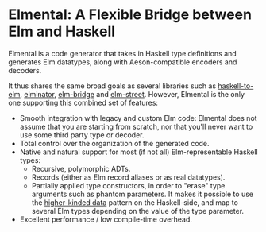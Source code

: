 # Elmental: A Flexible Bridge between Elm and Haskell

Elmental is a code generator that takes in Haskell type definitions and generates Elm datatypes, along with Aeson-compatible encoders and decoders.

It thus shares the same broad goals as several libraries such as [haskell-to-elm](https://github.com/haskell-to-elm/haskell-to-elm#readme), [elminator](https://github.com/sras/elminator), [elm-bridge](https://hackage.haskell.org/package/elm-bridge) and [elm-street](https://github.com/Holmusk/elm-street). However, Elmental is the only one supporting this combined set of features:

- Smooth integration with legacy and custom Elm code: Elmental does not assume that you are starting from scratch, nor that you'll never want to use some third party type or decoder.
- Total control over the organization of the generated code.
- Native and natural support for most (if not all) Elm-representable Haskell types:
  - Recursive, polymorphic ADTs.
  - Records (either as Elm record aliases or as real datatypes).
  - Partially applied type constructors, in order to "erase" type arguments such as phantom parameters. It makes it possible to use the [higher-kinded data](https://reasonablypolymorphic.com/blog/higher-kinded-data/) pattern on the Haskell-side, and map to several Elm types depending on the value of the type parameter.
- Excellent performance / low compile-time overhead.


